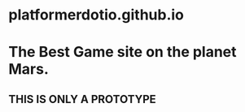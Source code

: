 # platformerdotio.github.io
<h1>The Best Game site on the planet Mars.</h1>
 <h2>THIS IS ONLY A PROTOTYPE</h2>
